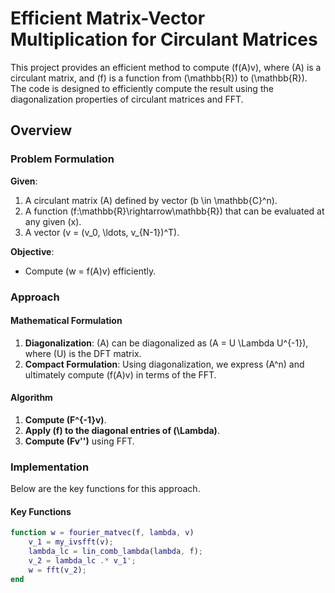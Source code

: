 # Efficient Matrix-Vector Multiplication for Circulant Matrices

This project provides an efficient method to compute \(f(A)v\), where \(A\) is a circulant matrix, and \(f\) is a function from \(\mathbb{R}\) to \(\mathbb{R}\). The code is designed to efficiently compute the result using the diagonalization properties of circulant matrices and FFT.

## Overview

### Problem Formulation

**Given**:
1. A circulant matrix \(A\) defined by vector \(b \in \mathbb{C}^n\).
2. A function \(f:\mathbb{R}\rightarrow\mathbb{R}\) that can be evaluated at any given \(x\).
3. A vector \(v = (v_0, \ldots, v_{N-1})^T\).

**Objective**:
- Compute \(w = f(A)v\) efficiently.

### Approach

#### Mathematical Formulation

1. **Diagonalization**: \(A\) can be diagonalized as \(A = U \Lambda U^{-1}\), where \(U\) is the DFT matrix.
2. **Compact Formulation**: Using diagonalization, we express \(A^n\) and ultimately compute \(f(A)v\) in terms of the FFT.

#### Algorithm

1. **Compute \(F^{-1}v\)**.
2. **Apply \(f\) to the diagonal entries of \(\Lambda\)**.
3. **Compute \(Fv''\)** using FFT.

### Implementation

Below are the key functions for this approach.

#### Key Functions

```matlab
function w = fourier_matvec(f, lambda, v)
    v_1 = my_ivsfft(v);
    lambda_lc = lin_comb_lambda(lambda, f);
    v_2 = lambda_lc .* v_1';
    w = fft(v_2);
end

